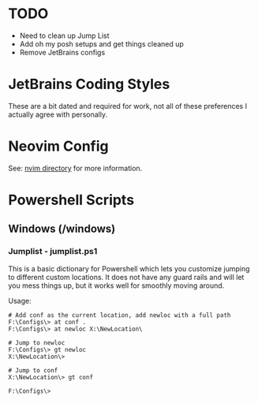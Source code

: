 # TODO

- Need to clean up Jump List
- Add oh my posh setups and get things cleaned up
- Remove JetBrains configs

# JetBrains Coding Styles
These are a bit dated and required for work, not all of these preferences 
I actually agree with personally.

# Neovim Config
See: [nvim directory](./nvim/) for more information.

# Powershell Scripts

## Windows (/windows)

### Jumplist - jumplist.ps1
This is a basic dictionary for Powershell which lets you customize jumping
to different custom locations. It does not have any guard rails and will let you
mess things up, but it works well for smoothly moving around.

Usage:
```
# Add conf as the current location, add newloc with a full path
F:\Configs\> at conf .
F:\Configs\> at newloc X:\NewLocation\

# Jump to newloc
F:\Configs\> gt newloc
X:\NewLocation\>

# Jump to conf
X:\NewLocation\> gt conf

F:\Configs\>
```
